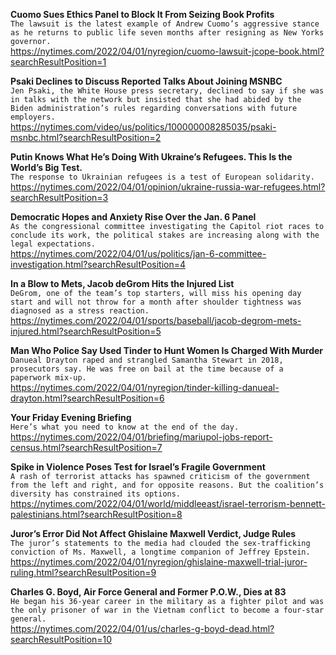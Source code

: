 **Cuomo Sues Ethics Panel to Block It From Seizing Book Profits**\
`The lawsuit is the latest example of Andrew Cuomo’s aggressive stance as he returns to public life seven months after resigning as New Yorks governor.`\
https://nytimes.com/2022/04/01/nyregion/cuomo-lawsuit-jcope-book.html?searchResultPosition=1

**Psaki Declines to Discuss Reported Talks About Joining MSNBC**\
`Jen Psaki, the White House press secretary, declined to say if she was in talks with the network but insisted that she had abided by the Biden administration’s rules regarding conversations with future employers.`\
https://nytimes.com/video/us/politics/100000008285035/psaki-msnbc.html?searchResultPosition=2

**Putin Knows What He’s Doing With Ukraine’s Refugees. This Is the World’s Big Test.**\
`The response to Ukrainian refugees is a test of European solidarity.`\
https://nytimes.com/2022/04/01/opinion/ukraine-russia-war-refugees.html?searchResultPosition=3

**Democratic Hopes and Anxiety Rise Over the Jan. 6 Panel**\
`As the congressional committee investigating the Capitol riot races to conclude its work, the political stakes are increasing along with the legal expectations.`\
https://nytimes.com/2022/04/01/us/politics/jan-6-committee-investigation.html?searchResultPosition=4

**In a Blow to Mets, Jacob deGrom Hits the Injured List**\
`DeGrom, one of the team’s top starters, will miss his opening day start and will not throw for a month after shoulder tightness was diagnosed as a stress reaction.`\
https://nytimes.com/2022/04/01/sports/baseball/jacob-degrom-mets-injured.html?searchResultPosition=5

**Man Who Police Say Used Tinder to Hunt Women Is Charged With Murder**\
`Danueal Drayton raped and strangled Samantha Stewart in 2018, prosecutors say. He was free on bail at the time because of a paperwork mix-up.`\
https://nytimes.com/2022/04/01/nyregion/tinder-killing-danueal-drayton.html?searchResultPosition=6

**Your Friday Evening Briefing**\
`Here’s what you need to know at the end of the day.`\
https://nytimes.com/2022/04/01/briefing/mariupol-jobs-report-census.html?searchResultPosition=7

**Spike in Violence Poses Test for Israel’s Fragile Government**\
`A rash of terrorist attacks has spawned criticism of the government from the left and right, and for opposite reasons. But the coalition’s diversity has constrained its options.`\
https://nytimes.com/2022/04/01/world/middleeast/israel-terrorism-bennett-palestinians.html?searchResultPosition=8

**Juror’s Error Did Not Affect Ghislaine Maxwell Verdict, Judge Rules**\
`The juror’s statements to the media had clouded the sex-trafficking conviction of Ms. Maxwell, a longtime companion of Jeffrey Epstein.`\
https://nytimes.com/2022/04/01/nyregion/ghislaine-maxwell-trial-juror-ruling.html?searchResultPosition=9

**Charles G. Boyd, Air Force General and Former P.O.W., Dies at 83**\
`He began his 36-year career in the military as a fighter pilot and was the only prisoner of war in the Vietnam conflict to become a four-star general.`\
https://nytimes.com/2022/04/01/us/charles-g-boyd-dead.html?searchResultPosition=10

